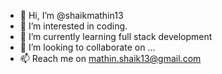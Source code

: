 - 👋 Hi, I’m @shaikmathin13
- 👀 I’m interested in coding.
- 🌱 I’m currently learning full stack development
- 💞️ I’m looking to collaborate on ...
- 📫 Reach me on mathin.shaik13@gmail.com

<!---
shaikmathin13/shaikmathin13 is a ✨ special ✨ repository because its `README.md` (this file) appears on your GitHub profile.
You can click the Preview link to take a look at your changes.
--->

